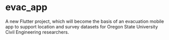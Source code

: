 # evac_app

A new Flutter project, which will become the basis of an evacuation mobile app to support location and survey datasets for Oregon State University Civil Engineering researchers.
